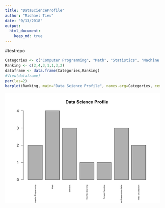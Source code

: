 ```yaml
---
title: "DataScienceProfile"
author: "Michael Tieu"
date: "9/13/2018"
output: 
  html_document:
    keep_md: true
---
```

#testrepo


```r
Categories <- c("Computer Programming", "Math", "Statistics", "Machine Learning", "Domain Expertise", "Communication and Presentation Skills", "Data Visualization")
Ranking <- c(2,4,3,1,1,3,2)
dataframe <- data.frame(Categories,Ranking)
#View(dataframe)
par(las=2)
barplot(Ranking, main="Data Science Profile", names.arg=Categories, cex.names=0.5)
```

![](DataScienceProfile_files/figure-html/unnamed-chunk-1-1.png)<!-- -->
